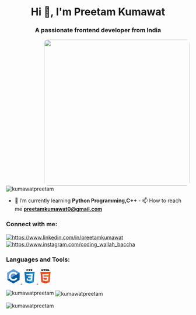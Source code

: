 <h1 align="center">Hi 👋, I'm Preetam Kumawat</h1>
<h3 align="center">A passionate frontend developer from India</h3>
<img
  src="https://media2.giphy.com/media/v1.Y2lkPTc5MGI3NjExbjF6OWthMHJkbTh3c3U0Y3AwMnFlOWl0MW93YzN3NTBpZWppYm9ieCZlcD12MV9pbnRlcm5hbF9naWZfYnlfaWQmY3Q9Zw/HscDLzkO8EOTmgkhQP/giphy.webp"
  align="right"
  style="border-radius: 10px; width: 400px; height: 400px;"
  alt=""
/>

<p align="left">
  <img
    src="https://komarev.com/ghpvc/?username=kumawatpreetam&label=Profile%20views&color=0e75b6&style=flat"
    alt="kumawatpreetam"
  />
</p>

- 🌱 I’m currently learning **Python Programming,C++** - 📫 How to reach me
**preetamkumawat0@gmail.com**

<h3 align="left">Connect with me:</h3>
<p align="left">
  <a
    href="https://linkedin.com/in/https://www.linkedin.com/in/preetamkumawat"
    target="blank"
    ><img
      align="center"
      src="https://raw.githubusercontent.com/rahuldkjain/github-profile-readme-generator/master/src/images/icons/Social/linked-in-alt.svg"
      alt="https://www.linkedin.com/in/preetamkumawat"
      height="30"
      width="40"
  /></a>
  <a
    href="https://instagram.com/https://www.instagram.com/coding_wallah_baccha"
    target="blank"
    ><img
      align="center"
      src="https://raw.githubusercontent.com/rahuldkjain/github-profile-readme-generator/master/src/images/icons/Social/instagram.svg"
      alt="https://www.instagram.com/coding_wallah_baccha"
      height="30"
      width="40"
  /></a>
</p>

<h3 align="left">Languages and Tools:</h3>
<p align="left">
  <a href="https://www.cprogramming.com/" target="_blank" rel="noreferrer">
    <img
      src="https://raw.githubusercontent.com/devicons/devicon/master/icons/c/c-original.svg"
      alt="c"
      width="40"
      height="40"
    />
  </a>
  <a href="https://www.w3schools.com/css/" target="_blank" rel="noreferrer">
    <img
      src="https://raw.githubusercontent.com/devicons/devicon/master/icons/css3/css3-original-wordmark.svg"
      alt="css3"
      width="40"
      height="40"
    />
  </a>
  <a href="https://www.w3.org/html/" target="_blank" rel="noreferrer">
    <img
      src="https://raw.githubusercontent.com/devicons/devicon/master/icons/html5/html5-original-wordmark.svg"
      alt="html5"
      width="40"
      height="40"
    />
  </a>
</p>

<p>
  <img
    align="left"
    src="https://github-readme-stats.vercel.app/api/top-langs?username=kumawatpreetam&show_icons=true&locale=en&layout=compact"
    alt="kumawatpreetam"
  />
</p>

<p>
  &nbsp;<img
    align="center"
    src="https://github-readme-stats.vercel.app/api?username=kumawatpreetam&show_icons=true&locale=en"
    alt="kumawatpreetam"
  />
</p>

<p>
  <img
    align="center"
    src="https://github-readme-streak-stats.herokuapp.com/?user=kumawatpreetam&"
    alt="kumawatpreetam"
  />
</p>
